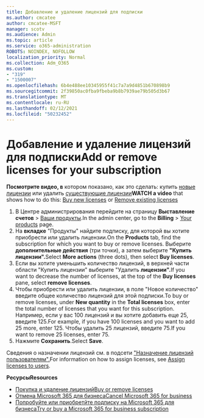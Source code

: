 ```yaml
---
title: Добавление и удаление лицензий для подписки
ms.author: cmcatee
author: cmcatee-MSFT
manager: scotv
ms.audience: Admin
ms.topic: article
ms.service: o365-administration
ROBOTS: NOINDEX, NOFOLLOW
localization_priority: Normal
ms.collection: Adm_O365
ms.custom:
- "319"
- "1500007"
ms.openlocfilehash: 6b4e488ee10345955f41c7a7a9d4851b670898b9
ms.sourcegitcommit: 2f39850ac0fba9fbeba9b8b7939ae79b505d3b67
ms.translationtype: MT
ms.contentlocale: ru-RU
ms.lasthandoff: 02/12/2021
ms.locfileid: "50232452"
---
```

# <a name="add-or-remove-licenses-for-your-subscription"></a><span data-ttu-id="126da-102">Добавление и удаление лицензий для подписки</span><span class="sxs-lookup"><span data-stu-id="126da-102">Add or remove licenses for your subscription</span></span>

<span data-ttu-id="126da-103">**Посмотрите видео, в** котором показано, как это сделать: купить [новые лицензии](https://go.microsoft.com/fwlink/p/?linkid=2154857) или удалить [существующие лицензии](https://go.microsoft.com/fwlink/p/?linkid=2154938)</span><span class="sxs-lookup"><span data-stu-id="126da-103">**WATCH a video** that shows how to do this: [Buy new licenses](https://go.microsoft.com/fwlink/p/?linkid=2154857) or [Remove existing licenses](https://go.microsoft.com/fwlink/p/?linkid=2154938)</span></span>

1. <span data-ttu-id="126da-104">В Центре администрирования перейдите на страницу **Выставление счетов** > [Ваши продукты](https://go.microsoft.com/fwlink/p/?linkid=842054).</span><span class="sxs-lookup"><span data-stu-id="126da-104">In the admin center, go to the **Billing** > [Your products](https://go.microsoft.com/fwlink/p/?linkid=842054) page.</span></span>
2. <span data-ttu-id="126da-105">На **вкладке** "Продукты" найдите подписку, для которой вы хотите приобрести или удалить лицензии.</span><span class="sxs-lookup"><span data-stu-id="126da-105">On the **Products** tab, find the subscription for which you want to buy or remove licenses.</span></span> <span data-ttu-id="126da-106">Выберите **дополнительные действия** (три точки), а затем выберите **"Купить лицензии".**</span><span class="sxs-lookup"><span data-stu-id="126da-106">Select **More actions** (three dots), then select **Buy licenses**.</span></span>
3. <span data-ttu-id="126da-107">Если вы хотите уменьшить количество лицензий, в  верхней части области "Купить лицензии" выберите "Удалить **лицензии".**</span><span class="sxs-lookup"><span data-stu-id="126da-107">If you want to decrease the number of licenses, at the top of the **Buy licenses** pane, select **remove licenses**.</span></span>
4. <span data-ttu-id="126da-108">Чтобы приобрести или удалить  лицензии,  в поле "Новое количество" введите общее количество лицензий для этой подписки.</span><span class="sxs-lookup"><span data-stu-id="126da-108">To buy or remove licenses, under **New quantity** in the **Total licenses** box, enter the total number of licenses that you want for this subscription.</span></span> <span data-ttu-id="126da-109">Например, если у вас 100 лицензий и вы хотите добавить еще 25, введите 125.</span><span class="sxs-lookup"><span data-stu-id="126da-109">For example, if you have 100 licenses and you want to add 25 more, enter 125.</span></span> <span data-ttu-id="126da-110">Чтобы удалить 25 лицензий, введите 75.</span><span class="sxs-lookup"><span data-stu-id="126da-110">If you want to remove 25 licenses, enter 75.</span></span>
5. <span data-ttu-id="126da-111">Нажмите **Сохранить**.</span><span class="sxs-lookup"><span data-stu-id="126da-111">Select **Save**.</span></span>

<span data-ttu-id="126da-112">Сведения о назначении лицензий см. в подсети ["Назначение лицензий пользователям".](https://docs.microsoft.com/microsoft-365/admin/manage/assign-licenses-to-users)</span><span class="sxs-lookup"><span data-stu-id="126da-112">For information on how to assign licenses, see [Assign licenses to users](https://docs.microsoft.com/microsoft-365/admin/manage/assign-licenses-to-users).</span></span>

<span data-ttu-id="126da-113">**Ресурсы**</span><span class="sxs-lookup"><span data-stu-id="126da-113">**Resources**</span></span>
  
- [<span data-ttu-id="126da-114">Покупка и удаление лицензий</span><span class="sxs-lookup"><span data-stu-id="126da-114">Buy or remove licenses</span></span>](https://docs.microsoft.com/microsoft-365/commerce/licenses/buy-licenses)
- [<span data-ttu-id="126da-115">Отмена Microsoft 365 для бизнеса</span><span class="sxs-lookup"><span data-stu-id="126da-115">Cancel Microsoft 365 for business</span></span>](https://docs.microsoft.com/microsoft-365/commerce/subscriptions/cancel-your-subscription)
- [<span data-ttu-id="126da-116">Попробуйте или приобретйте подписку на Microsoft 365 для бизнеса</span><span class="sxs-lookup"><span data-stu-id="126da-116">Try or buy a Microsoft 365 for business subscription</span></span>](https://docs.microsoft.com/microsoft-365/commerce/try-or-buy-microsoft-365)